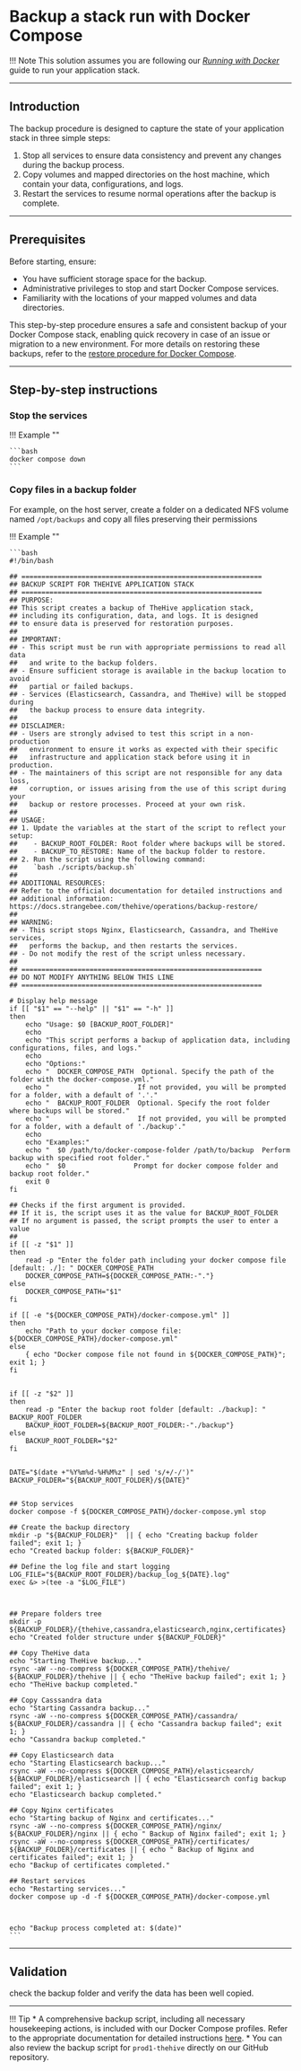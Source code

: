 # Backup a stack run with Docker Compose

!!! Note
    This solution assumes you are following our _[Running with Docker](../../../../installation/docker.md)_ guide to run your application stack.


---
## Introduction

The backup procedure is designed to capture the state of your application stack in three simple steps:

1. Stop all services to ensure data consistency and prevent any changes during the backup process.
2. Copy volumes and mapped directories on the host machine, which contain your data, configurations, and logs.
3. Restart the services to resume normal operations after the backup is complete.


---
## Prerequisites

Before starting, ensure:

* You have sufficient storage space for the backup.
* Administrative privileges to stop and start Docker Compose services.
* Familiarity with the locations of your mapped volumes and data directories.

This step-by-step procedure ensures a safe and consistent backup of your Docker Compose stack, enabling quick recovery in case of an issue or migration to a new environment. For more details on restoring these backups, refer to the [restore procedure for Docker Compose](../../restore/cold-restore/docker-compose.md).



---
## Step-by-step instructions

### Stop the services

!!! Example ""

    ```bash
    docker compose down 
    ```

### Copy files in a backup folder

For example, on the host server, create a folder on a dedicated NFS volume named `/opt/backups` and copy all files preserving their permissions

!!! Example ""

    ```bash
    #!/bin/bash

    ## ============================================================
    ## BACKUP SCRIPT FOR THEHIVE APPLICATION STACK
    ## ============================================================
    ## PURPOSE:
    ## This script creates a backup of TheHive application stack, 
    ## including its configuration, data, and logs. It is designed 
    ## to ensure data is preserved for restoration purposes.
    ##
    ## IMPORTANT:
    ## - This script must be run with appropriate permissions to read all data 
    ##   and write to the backup folders.
    ## - Ensure sufficient storage is available in the backup location to avoid 
    ##   partial or failed backups.
    ## - Services (Elasticsearch, Cassandra, and TheHive) will be stopped during 
    ##   the backup process to ensure data integrity.
    ##
    ## DISCLAIMER:
    ## - Users are strongly advised to test this script in a non-production 
    ##   environment to ensure it works as expected with their specific 
    ##   infrastructure and application stack before using it in production.
    ## - The maintainers of this script are not responsible for any data loss, 
    ##   corruption, or issues arising from the use of this script during your 
    ##   backup or restore processes. Proceed at your own risk.
    ##
    ## USAGE:
    ## 1. Update the variables at the start of the script to reflect your setup:
    ##    - BACKUP_ROOT_FOLDER: Root folder where backups will be stored.
    ##    - BACKUP_TO_RESTORE: Name of the backup folder to restore.
    ## 2. Run the script using the following command:
    ##    `bash ./scripts/backup.sh`
    ##
    ## ADDITIONAL RESOURCES:
    ## Refer to the official documentation for detailed instructions and 
    ## additional information: https://docs.strangebee.com/thehive/operations/backup-restore/
    ##
    ## WARNING:
    ## - This script stops Nginx, Elasticsearch, Cassandra, and TheHive services, 
    ##   performs the backup, and then restarts the services.
    ## - Do not modify the rest of the script unless necessary.
    ##
    ## ============================================================
    ## DO NOT MODIFY ANYTHING BELOW THIS LINE
    ## ============================================================

    # Display help message
    if [[ "$1" == "--help" || "$1" == "-h" ]]
    then
        echo "Usage: $0 [BACKUP_ROOT_FOLDER]"
        echo
        echo "This script performs a backup of application data, including configurations, files, and logs."
        echo
        echo "Options:"
        echo "  DOCKER_COMPOSE_PATH  Optional. Specify the path of the folder with the docker-compose.yml."
        echo "                      If not provided, you will be prompted for a folder, with a default of '.'."
        echo "  BACKUP_ROOT_FOLDER  Optional. Specify the root folder where backups will be stored."
        echo "                      If not provided, you will be prompted for a folder, with a default of './backup'."
        echo
        echo "Examples:"
        echo "  $0 /path/to/docker-compose-folder /path/to/backup  Perform backup with specified root folder."
        echo "  $0                 Prompt for docker compose folder and backup root folder."
        exit 0
    fi

    ## Checks if the first argument is provided.
    ## If it is, the script uses it as the value for BACKUP_ROOT_FOLDER
    ## If no argument is passed, the script prompts the user to enter a value
    ## 
    if [[ -z "$1" ]]
    then
        read -p "Enter the folder path including your docker compose file [default: ./]: " DOCKER_COMPOSE_PATH
        DOCKER_COMPOSE_PATH=${DOCKER_COMPOSE_PATH:-"."}
    else
        DOCKER_COMPOSE_PATH="$1"
    fi

    if [[ -e "${DOCKER_COMPOSE_PATH}/docker-compose.yml" ]]
    then
        echo "Path to your docker compose file: ${DOCKER_COMPOSE_PATH}/docker-compose.yml"
    else
        { echo "Docker compose file not found in ${DOCKER_COMPOSE_PATH}"; exit 1; }
    fi


    if [[ -z "$2" ]]
    then
        read -p "Enter the backup root folder [default: ./backup]: " BACKUP_ROOT_FOLDER
        BACKUP_ROOT_FOLDER=${BACKUP_ROOT_FOLDER:-"./backup"}
    else
        BACKUP_ROOT_FOLDER="$2"
    fi


    DATE="$(date +"%Y%m%d-%H%M%z" | sed 's/+/-/')"
    BACKUP_FOLDER="${BACKUP_ROOT_FOLDER}/${DATE}"


    ## Stop services
    docker compose -f ${DOCKER_COMPOSE_PATH}/docker-compose.yml stop

    ## Create the backup directory
    mkdir -p "${BACKUP_FOLDER}"  || { echo "Creating backup folder failed"; exit 1; }
    echo "Created backup folder: ${BACKUP_FOLDER}"

    ## Define the log file and start logging
    LOG_FILE="${BACKUP_ROOT_FOLDER}/backup_log_${DATE}.log"
    exec &> >(tee -a "$LOG_FILE")



    ## Prepare folders tree
    mkdir -p ${BACKUP_FOLDER}/{thehive,cassandra,elasticsearch,nginx,certificates}
    echo "Created folder structure under ${BACKUP_FOLDER}"

    ## Copy TheHive data
    echo "Starting TheHive backup..."
    rsync -aW --no-compress ${DOCKER_COMPOSE_PATH}/thehive/ ${BACKUP_FOLDER}/thehive || { echo "TheHive backup failed"; exit 1; }
    echo "TheHive backup completed."

    ## Copy Casssandra data
    echo "Starting Cassandra backup..."
    rsync -aW --no-compress ${DOCKER_COMPOSE_PATH}/cassandra/ ${BACKUP_FOLDER}/cassandra || { echo "Cassandra backup failed"; exit 1; }
    echo "Cassandra backup completed."

    ## Copy Elasticsearch data
    echo "Starting Elasticsearch backup..."
    rsync -aW --no-compress ${DOCKER_COMPOSE_PATH}/elasticsearch/ ${BACKUP_FOLDER}/elasticsearch || { echo "Elasticsearch config backup failed"; exit 1; }
    echo "Elasticsearch backup completed."

    ## Copy Nginx certificates
    echo "Starting backup of Nginx and certificates..."
    rsync -aW --no-compress ${DOCKER_COMPOSE_PATH}/nginx/ ${BACKUP_FOLDER}/nginx || { echo " Backup of Nginx failed"; exit 1; }
    rsync -aW --no-compress ${DOCKER_COMPOSE_PATH}/certificates/ ${BACKUP_FOLDER}/certificates || { echo " Backup of Nginx and certificates failed"; exit 1; }
    echo "Backup of certificates completed."

    ## Restart services
    echo "Restarting services..."
    docker compose up -d -f ${DOCKER_COMPOSE_PATH}/docker-compose.yml



    echo "Backup process completed at: $(date)"
    ```

---
## Validation

check the backup folder and verify the data has been well copied.

---
!!! Tip
    * A comprehensive backup script, including all necessary housekeeping actions, is included with our Docker Compose profiles. Refer to the appropriate documentation for detailed instructions [here](https://github.com/StrangeBeeCorp/docker).
    * You can also review the backup script for `prod1-thehive` directly on our GitHub repository.